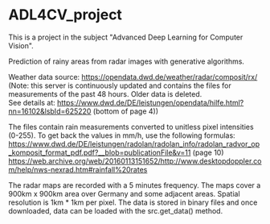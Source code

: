 # ADL4CV_project
This is a project in the subject "Advanced Deep Learning for Computer Vision".

Prediction of rainy areas from radar images with generative algorithms.

Weather data source: https://opendata.dwd.de/weather/radar/composit/rx/
<br>(Note: this server is continuously updated and contains the files for measurements of the past 48 hours. Older data is deleted.
<br>See details at: https://www.dwd.de/DE/leistungen/opendata/hilfe.html?nn=16102&lsbId=625220 (bottom of page 4))

The files contain rain measurements converted to unitless pixel intensities (0-255). To get back the values in mm/h, use the following formulas:
<br>https://www.dwd.de/DE/leistungen/radolan/radolan_info/radolan_radvor_op_komposit_format_pdf.pdf?__blob=publicationFile&v=11 (page 10)
<br>https://web.archive.org/web/20160113151652/http://www.desktopdoppler.com/help/nws-nexrad.htm#rainfall%20rates <br>

The radar maps are recorded with a 5 minutes frequency. The maps cover a 900km x 900km area over Germany and some adjacent areas. Spatial resolution is 1km * 1km per pixel. The data is stored in binary files and once downloaded, data can be loaded with the src.get_data() method.

